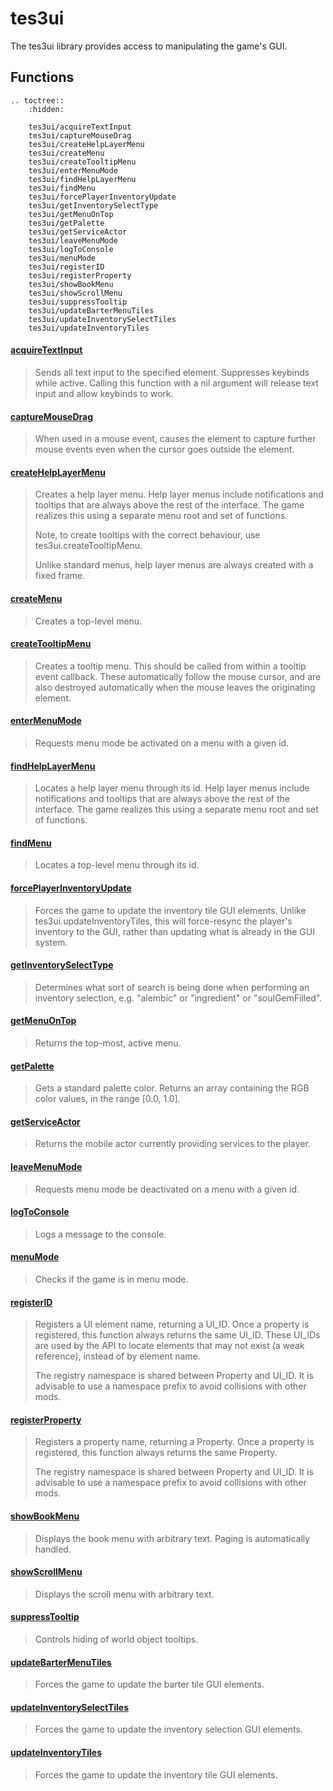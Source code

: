 # tes3ui

The tes3ui library provides access to manipulating the game's GUI.

## Functions

```eval_rst
.. toctree::
    :hidden:

    tes3ui/acquireTextInput
    tes3ui/captureMouseDrag
    tes3ui/createHelpLayerMenu
    tes3ui/createMenu
    tes3ui/createTooltipMenu
    tes3ui/enterMenuMode
    tes3ui/findHelpLayerMenu
    tes3ui/findMenu
    tes3ui/forcePlayerInventoryUpdate
    tes3ui/getInventorySelectType
    tes3ui/getMenuOnTop
    tes3ui/getPalette
    tes3ui/getServiceActor
    tes3ui/leaveMenuMode
    tes3ui/logToConsole
    tes3ui/menuMode
    tes3ui/registerID
    tes3ui/registerProperty
    tes3ui/showBookMenu
    tes3ui/showScrollMenu
    tes3ui/suppressTooltip
    tes3ui/updateBarterMenuTiles
    tes3ui/updateInventorySelectTiles
    tes3ui/updateInventoryTiles
```

#### [acquireTextInput](tes3ui/acquireTextInput.md)

> Sends all text input to the specified element. Suppresses keybinds while active. Calling this function with a nil argument will release text input and allow keybinds to work.

#### [captureMouseDrag](tes3ui/captureMouseDrag.md)

> When used in a mouse event, causes the element to capture further mouse events even when the cursor goes outside the element.

#### [createHelpLayerMenu](tes3ui/createHelpLayerMenu.md)

> Creates a help layer menu. Help layer menus include notifications and tooltips that are always above the rest of the interface. The game realizes this using a separate menu root and set of functions.
 >
 >Note, to create tooltips with the correct behaviour, use tes3ui.createTooltipMenu.
 >
 >Unlike standard menus, help layer menus are always created with a fixed frame.

#### [createMenu](tes3ui/createMenu.md)

> Creates a top-level menu.

#### [createTooltipMenu](tes3ui/createTooltipMenu.md)

> Creates a tooltip menu. This should be called from within a tooltip event callback. These automatically follow the mouse cursor, and are also destroyed automatically when the mouse leaves the originating element.

#### [enterMenuMode](tes3ui/enterMenuMode.md)

> Requests menu mode be activated on a menu with a given id.

#### [findHelpLayerMenu](tes3ui/findHelpLayerMenu.md)

> Locates a help layer menu through its id. Help layer menus include notifications and tooltips that are always above the rest of the interface. The game realizes this using a separate menu root and set of functions.

#### [findMenu](tes3ui/findMenu.md)

> Locates a top-level menu through its id.

#### [forcePlayerInventoryUpdate](tes3ui/forcePlayerInventoryUpdate.md)

> Forces the game to update the inventory tile GUI elements. Unlike tes3ui.updateInventoryTiles, this will force-resync the player's inventory to the GUI, rather than updating what is already in the GUI system.

#### [getInventorySelectType](tes3ui/getInventorySelectType.md)

> Determines what sort of search is being done when performing an inventory selection, e.g. "alembic" or "ingredient" or "soulGemFilled".

#### [getMenuOnTop](tes3ui/getMenuOnTop.md)

> Returns the top-most, active menu.

#### [getPalette](tes3ui/getPalette.md)

> Gets a standard palette color. Returns an array containing the RGB color values, in the range [0.0, 1.0].

#### [getServiceActor](tes3ui/getServiceActor.md)

> Returns the mobile actor currently providing services to the player.

#### [leaveMenuMode](tes3ui/leaveMenuMode.md)

> Requests menu mode be deactivated on a menu with a given id.

#### [logToConsole](tes3ui/logToConsole.md)

> Logs a message to the console.

#### [menuMode](tes3ui/menuMode.md)

> Checks if the game is in menu mode.

#### [registerID](tes3ui/registerID.md)

> Registers a UI element name, returning a UI_ID. Once a property is registered, this function always returns the same UI_ID. These UI_IDs are used by the API to locate elements that may not exist (a weak reference), instead of by element name.
 >
 >The registry namespace is shared between Property and UI_ID. It is advisable to use a namespace prefix to avoid collisions with other mods.

#### [registerProperty](tes3ui/registerProperty.md)

> Registers a property name, returning a Property. Once a property is registered, this function always returns the same Property.
 >
 >The registry namespace is shared between Property and UI_ID. It is advisable to use a namespace prefix to avoid collisions with other mods.

#### [showBookMenu](tes3ui/showBookMenu.md)

> Displays the book menu with arbitrary text. Paging is automatically handled.

#### [showScrollMenu](tes3ui/showScrollMenu.md)

> Displays the scroll menu with arbitrary text.

#### [suppressTooltip](tes3ui/suppressTooltip.md)

> Controls hiding of world object tooltips.

#### [updateBarterMenuTiles](tes3ui/updateBarterMenuTiles.md)

> Forces the game to update the barter tile GUI elements.

#### [updateInventorySelectTiles](tes3ui/updateInventorySelectTiles.md)

> Forces the game to update the inventory selection GUI elements.

#### [updateInventoryTiles](tes3ui/updateInventoryTiles.md)

> Forces the game to update the inventory tile GUI elements.
